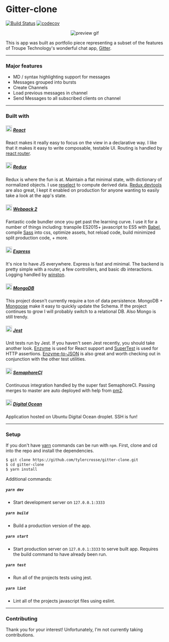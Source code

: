 # Gitter-clone
[![Build Status](https://semaphoreci.com/api/v1/tcrosse/gitter-clone/branches/master/badge.svg)](https://semaphoreci.com/tcrosse/gitter-clone)
[![codecov](https://codecov.io/gh/tylercrosse/gitter-clone/branch/master/graph/badge.svg)](https://codecov.io/gh/tylercrosse/gitter-clone)

<div align="center">
  <img src="https://media.giphy.com/media/xUA7aUL7DgmAmxPMPK/giphy.gif" alt="preview gif">
</div>

This is app was built as portfolio piece representing a subset of the features of Troupe Technology's wonderful chat app, [Gitter](https://gitter.im/).

---
### Major features

- MD / syntax highlighting support for messages
- Messages grouped into bursts
- Create Channels
- Load previous messages in channel
- Send Messages to all subscribed clients on channel

---
### Built with

##### <img height="20" src="https://cdn.rawgit.com/tylercrosse/gitter-clone/9c26fc47/src/client/assets/img/react.svg"> [React](https://facebook.github.io/react/)

React makes it really easy to focus on the view in a declarative way. I like that it makes it easy to write composable, testable UI. Routing is handled by [react router](https://reacttraining.com/react-router/).

##### <img height="20" src="https://cdn.rawgit.com/tylercrosse/gitter-clone/9c26fc47/src/client/assets/img/redux.svg"> [Redux](http://redux.js.org/)

Redux is where the fun is at. Maintain a flat minimal state, with dictionary of normalized objects. I use [reselect](https://github.com/reactjs/reselect) to compute derived data. [Redux devtools](https://github.com/zalmoxisus/redux-devtools-extension) are also great, I kept it enabled on production for anyone wanting to easily take a look at the app's state.

##### <img height="20" src="https://cdn.rawgit.com/tylercrosse/gitter-clone/9c26fc47/src/client/assets/img/webpack.svg"> [Webpack 2](https://webpack.js.org/)

Fantastic code bundler once you get past the learning curve. I use it for a number of things including: transpile ES2015+ javascript to ES5 with [Babel](https://babeljs.io/), compile [Sass](http://sass-lang.com/) into css, optimize assets, hot reload code, build minimized split production code, + more.

##### <img height="20" src="https://cdn.rawgit.com/tylercrosse/gitter-clone/9c26fc47/src/client/assets/img/express.svg"> [Express](https://expressjs.com/)

It's nice to have JS everywhere. Express is fast and minimal. The backend is pretty simple with a router, a few controllers, and basic db interactions. Logging handled by [winston](https://github.com/winstonjs/winston).

##### <img height="20" src="https://cdn.rawgit.com/tylercrosse/gitter-clone/9c26fc47/src/client/assets/img/mongodb.svg"> [MongoDB](https://www.mongodb.com/)

This project doesn't currently require a ton of data persistence. MongoDB + [Mongoose](http://mongoosejs.com/) make it easy to quickly update the Schema. If the project continues to grow I will probably switch to a relational DB. Also Mongo is still trendy.

##### <img height="20" src="https://cdn.rawgit.com/tylercrosse/gitter-clone/9c26fc47/src/client/assets/img/jest.svg"> [Jest](http://facebook.github.io/jest/)

Unit tests run by Jest. If you haven't seen Jest recently, you should take another look. [Enzyme](https://github.com/airbnb/enzyme) is used for React support and [SuperTest](https://github.com/visionmedia/supertest) is used for HTTP assertions. [Enzyme-to-JSON](https://github.com/adriantoine/enzyme-to-json) is also great and worth checking out in conjunction with the other test utilities.

##### <img height="20" src="https://cdn.rawgit.com/tylercrosse/gitter-clone/9c26fc47/src/client/assets/img/semaphor.svg"> [SemaphoreCI](https://semaphoreci.com/)

Continuous integration handled by the super fast SemaphoreCI. Passing merges to master are auto deployed with help from [pm2](http://pm2.keymetrics.io/).

##### <img height="20" src="https://cdn.rawgit.com/tylercrosse/gitter-clone/9c26fc47/src/client/assets/img/digitalocean.svg"> [Digital Ocean](https://www.digitalocean.com/)

Application hosted on Ubuntu Digital Ocean droplet. SSH is fun!

---
### Setup

If you don't have [yarn](https://yarnpkg.com/en/) commands can be run with `npm`. First, clone and cd into the repo and install the dependencies.

```sh
$ git clone https://github.com/tylercrosse/gitter-clone.git
$ cd gitter-clone
$ yarn install
```

Additional commands:
##### `yarn dev`
- Start development server on `127.0.0.1:3333`

##### `yarn build`
- Build a production version of the app.

##### `yarn start`
- Start production server on `127.0.0.1:3333` to serve built app. Requires the build command to have already been run.

##### `yarn test`
- Run all of the projects tests using jest.

##### `yarn lint`
- Lint all of the projects javascript files using eslint.

---
### Contributing

Thank you for your interest! Unfortunately, I'm not currently taking contributions.
